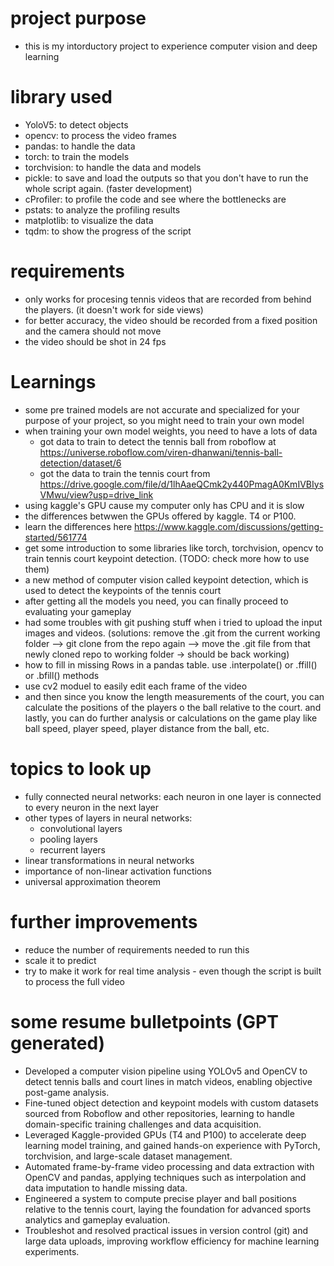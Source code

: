 # project purpose
- this is my intorductory project to experience computer vision and deep learning

# library used
- YoloV5: to detect objects
- opencv: to process the video frames
- pandas: to handle the data
- torch: to train the models
- torchvision: to handle the data and models
- pickle: to save and load the outputs so that you don't have to run the whole script again. (faster development)
- cProfiler: to profile the code and see where the bottlenecks are
- pstats: to analyze the profiling results
- matplotlib: to visualize the data
- tqdm: to show the progress of the script

# requirements
- only works for procesing tennis videos that are recorded from behind the players. (it doesn't work for side views)
- for better accuracy, the video should be recorded from a fixed position and the camera should not move
- the video should be shot in 24 fps

# Learnings
- some pre trained models are not accurate and specialized for your purpose of your project, so you might need to train your own model
- when training your own model weights, you need to have a lots of data
    - got data to train to detect the tennis ball from roboflow at https://universe.roboflow.com/viren-dhanwani/tennis-ball-detection/dataset/6
    - got the data to train the tennis court from https://drive.google.com/file/d/1lhAaeQCmk2y440PmagA0KmIVBIysVMwu/view?usp=drive_link 
- using kaggle's GPU cause my computer only has CPU and it is slow
- the differences betwwen the GPUs offered by kaggle. T4 or P100.
- learn the differences here https://www.kaggle.com/discussions/getting-started/561774
- get some introduction to some libraries like torch, torchvision, opencv to train tennis court keypoint detection. (TODO: check more how to use them)
- a new method of computer vision called keypoint detection, which is used to detect the keypoints of the tennis court
- after getting all the models you need, you can finally proceed to evaluating your gameplay
- had some troubles with git pushing stuff when i tried to upload the input images and videos. (solutions: remove the .git from the current working folder --> git clone from the repo again --> move the .git file from that newly cloned repo to working folder -> should be back working)
- how to fill in missing Rows in a pandas table. use .interpolate() or .ffill() or .bfill() methods
- use cv2 moduel to easily edit each frame of the video
- and then since you know the length measurements of the court, you can calculate the positions of the players o the ball relative to the court. and lastly, you can do further analysis or calculations on the game play like ball speed, player speed, player distance from the ball, etc.

# topics to look up
- fully connected neural networks: each neuron in one layer is connected to every neuron in the next layer
- other types of layers in neural networks: 
  - convolutional layers
  - pooling layers
  - recurrent layers
- linear transformations in neural networks
- importance of non-linear activation functions
- universal approximation theorem

# further improvements
- reduce the number of requirements needed to run this
- scale it to predict
- try to make it work for real time analysis - even though the script is built to process the full video

# some resume bulletpoints (GPT generated)
- Developed a computer vision pipeline using YOLOv5 and OpenCV to detect tennis balls and court lines in match videos, enabling objective post-game analysis.
- Fine-tuned object detection and keypoint models with custom datasets sourced from Roboflow and other repositories, learning to handle domain-specific training challenges and data acquisition.
- Leveraged Kaggle-provided GPUs (T4 and P100) to accelerate deep learning model training, and gained hands-on experience with PyTorch, torchvision, and large-scale dataset management.
- Automated frame-by-frame video processing and data extraction with OpenCV and pandas, applying techniques such as interpolation and data imputation to handle missing data.
- Engineered a system to compute precise player and ball positions relative to the tennis court, laying the foundation for advanced sports analytics and gameplay evaluation.
- Troubleshot and resolved practical issues in version control (git) and large data uploads, improving workflow efficiency for machine learning experiments.